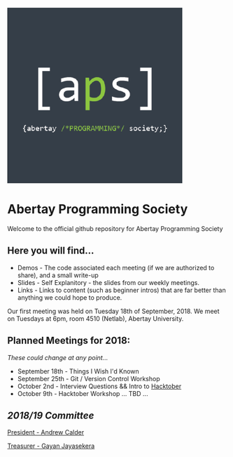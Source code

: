 ![Abertay Programming Society][LOGO]

Abertay Programming Society
=================
Welcome to the official github repository for Abertay Programming Society

Here you will find...
---------
  * Demos - The code associated each meeting (if we are authorized to share), and a small write-up
  * Slides - Self Explanitory - the slides from our weekly meetings.
  * Links - Links to content (such as beginner intros) that are far better than anything we could hope to produce.

Our first meeting was held on Tuesday 18th of September, 2018. 
We meet on Tuesdays at 6pm, room 4510 (Netlab), Abertay University.

Planned Meetings for 2018:
---
*These could change at any point...*
* September 18th - Things I Wish I'd Known
* September 25th - Git / Version Control Workshop
* October 2nd - Interview Questions && Intro to [Hacktober](https://hacktoberfest.digitalocean.com/)
* October 9th - Hacktober Workshop
... TBD ...



*2018/19 Committee*
-------
[President - Andrew Calder](https://github.com/AR-Calder)


[Treasurer - Gayan Jayasekera](https://github.com/BGSJayasekera)

[LOGO]: logo.png

